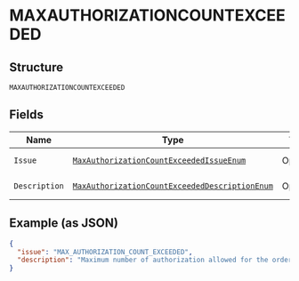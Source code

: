
# MAXAUTHORIZATIONCOUNTEXCEEDED

## Structure

`MAXAUTHORIZATIONCOUNTEXCEEDED`

## Fields

| Name | Type | Tags | Description | Getter | Setter |
|  --- | --- | --- | --- | --- | --- |
| `Issue` | [`MaxAuthorizationCountExceededIssueEnum`](../../doc/models/max-authorization-count-exceeded-issue-enum.md) | Optional | - | MaxAuthorizationCountExceededIssueEnum getIssue() | setIssue(MaxAuthorizationCountExceededIssueEnum issue) |
| `Description` | [`MaxAuthorizationCountExceededDescriptionEnum`](../../doc/models/max-authorization-count-exceeded-description-enum.md) | Optional | - | MaxAuthorizationCountExceededDescriptionEnum getDescription() | setDescription(MaxAuthorizationCountExceededDescriptionEnum description) |

## Example (as JSON)

```json
{
  "issue": "MAX_AUTHORIZATION_COUNT_EXCEEDED",
  "description": "Maximum number of authorization allowed for the order is reached. Please contact Customer Support if you need to increase your limit."
}
```


